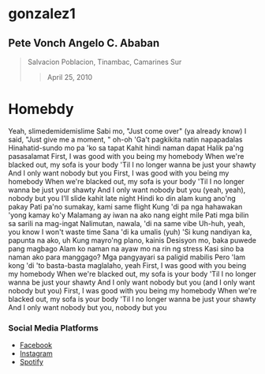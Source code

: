 # gonzalez1
## Pete Vonch Angelo C. Ababan
>Salvacion Poblacion, Tinambac, Camarines Sur
>> April 25, 2010
# Homebdy
 Yeah, slimedemidemislime Sabi mo, "Just come over" (ya already know)
I said, "Just give me a moment, " oh-oh
'Ga't pagkikita natin napapadalas
Hinahatid-sundo mo pa 'ko sa tapat
Kahit hindi naman dapat
Halik pa'ng pasasalamat
First, I was good with you being my homebody
When we're blacked out, my sofa is your body
'Til I no longer wanna be just your shawty
And I only want nobody but you
First, I was good with you being my homebody
When we're blacked out, my sofa is your body
'Til I no longer wanna be just your shawty
And I only want nobody but you (yeah, yeah), nobody but you
I'll slide kahit late night
Hindi ko din alam kung ano'ng pakay
Pati pa'no sumakay, kami same flight
Kung 'di pa nga hahawakan 'yong kamay ko'y
Malamang ay iwan na ako nang eight mile
Pati mga bilin sa sarili na mag-ingat
Nalimutan, nawala, 'di na same vibe
Uh-huh, yeah, you know I won't waste time
Sana 'di ka umalis (yuh)
'Si kung nandiyan ka, papunta na ako, uh
Kung mayro'ng plano, kainis
Desisyon mo, baka puwede pang magbago
Alam ko naman na ayaw mo na rin ng stress
Kasi sino ba naman ako para manggago?
Mga pangyayari sa paligid mabilis
Pero 'lam kong 'di 'to basta-basta maglalaho, yeah
First, I was good with you being my homebody
When we're blacked out, my sofa is your body
'Til I no longer wanna be just your shawty
And I only want nobody but you (and I only want nobody but you)
First, I was good with you being my homebody
When we're blacked out, my sofa is your body
'Til I no longer wanna be just your shawty
And I only want nobody but you, nobody but you
### Social Media Platforms
- [Facebook](https://www.facebook.com/profile.php?id=100080931201331)
- [Instagram](https://www.instagram.com/pvonchh/)
- [Spotify](https://open.spotify.com/playlist/4lgoH0gJhHbo64ILBNYlxt?si=799ab5f48c4d491a)
